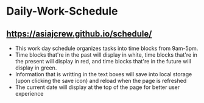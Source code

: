 # Daily-Work-Schedule
## https://asiajcrew.github.io/schedule/
* This work day schedule organizes tasks into time blocks from 9am-5pm.
* Time blocks that're in the past will display in white, time blocks that're in the present will display in red, and time blocks that're in the future will display in green. 
* Information that is writting in the text boxes will save into local storage (upon clicking the save icon) and reload when the page is refreshed
* The current date will display at the top of the page for better user experience

